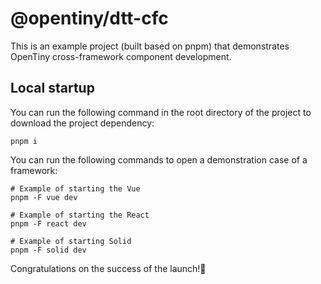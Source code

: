 # @opentiny/dtt-cfc

This is an example project (built based on pnpm) that demonstrates OpenTiny cross-framework component development.

## Local startup

You can run the following command in the root directory of the project to download the project dependency:

```shell
pnpm i
```

You can run the following commands to open a demonstration case of a framework:

```shell
# Example of starting the Vue
pnpm -F vue dev

# Example of starting the React
pnpm -F react dev

# Example of starting Solid
pnpm -F solid dev

```

Congratulations on the success of the launch!🎉

